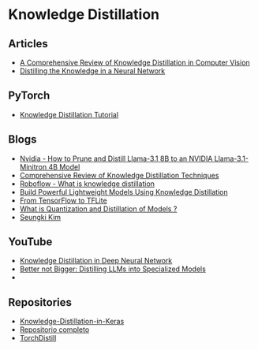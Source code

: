 # Knowledge Distillation

## Articles
* [A Comprehensive Review of Knowledge Distillation in Computer Vision
](https://arxiv.org/abs/2404.00936)
* [Distilling the Knowledge in a Neural Network](https://arxiv.org/abs/1503.02531)

## PyTorch
* [Knowledge Distillation Tutorial](https://pytorch.org/tutorials/beginner/knowledge_distillation_tutorial.html)

## Blogs
* [Nvidia - How to Prune and Distill Llama-3.1 8B to an NVIDIA Llama-3.1-Minitron 4B Model](https://developer.nvidia.com/blog/how-to-prune-and-distill-llama-3-1-8b-to-an-nvidia-llama-3-1-minitron-4b-model/)
* [Comprehensive Review of Knowledge Distillation Techniques](https://medium.com/@aisagescribe/comprehensive-review-of-knowledge-distillation-techniques-40bcc22515c1)
* [Roboflow - What is knowledge distillation](https://blog.roboflow.com/what-is-knowledge-distillation/)
* [Build Powerful Lightweight Models Using Knowledge Distillation](https://towardsdatascience.com/build-powerful-lightweight-models-using-knowledge-distillation-618f69b569d9)
* [From TensorFlow to TFLite](https://medium.com/@zone24x7_inc/from-tensorflow-to-tflite-how-model-conversion-is-done-and-how-it-affects-neural-network-structure-1d01086083e0)
* [What is Quantization and Distillation of Models ?](https://medium.com/aimonks/what-is-quantization-and-distillation-of-models-a67e3a2dc325)
* [Seungki Kim](https://medium.com/@poperson1205)

## YouTube
* [Knowledge Distillation in Deep Neural Network](https://www.youtube.com/watch?v=83FFn7GqLu0)
* [Better not Bigger: Distilling LLMs into Specialized Models](https://www.youtube.com/watch?v=TIqf4LMNCjU)
* 

## Repositories
* [Knowledge-Distillation-in-Keras](https://github.com/sayakpaul/Knowledge-Distillation-in-Keras/tree/master)
* [Repositorio completo](https://github.com/dkozlov/awesome-knowledge-distillation)
* [TorchDistill](https://github.com/yoshitomo-matsubara/torchdistill)
